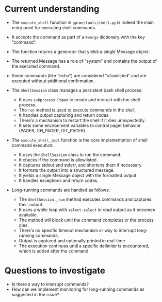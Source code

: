 # Current understanding

- The `execute_shell` function in `gptme/tools/shell.py` is indeed the main entry point for executing shell commands.
- It accepts the command as part of a `kwargs` dictionary with the key "command".
- The function returns a generator that yields a single Message object.
- The returned Message has a role of "system" and contains the output of the executed command.
- Some commands (like "echo") are considered "allowlisted" and are executed without additional confirmation.

- The `ShellSession` class manages a persistent bash shell process:
  - It uses `subprocess.Popen` to create and interact with the shell process.
  - The `run` method is used to execute commands in the shell.
  - It handles output capturing and return codes.
  - There's a mechanism to restart the shell if it dies unexpectedly.
  - It sets some environment variables to control pager behavior (PAGER, GH_PAGER, GIT_PAGER).

- The `execute_shell_impl` function is the core implementation of shell command execution:
  - It uses the `ShellSession` class to run the command.
  - It checks if the command is allowlisted.
  - It captures stdout and stderr, and shortens them if necessary.
  - It formats the output into a structured message.
  - It yields a single Message object with the formatted output.
  - It handles exceptions and return codes.

- Long-running commands are handled as follows:
  - The `ShellSession._run` method executes commands and captures their output.
  - It uses a while loop with `select.select` to read output as it becomes available.
  - The method will block until the command completes or the process dies.
  - There's no specific timeout mechanism or way to interrupt long-running commands.
  - Output is captured and optionally printed in real-time.
  - The execution continues until a specific delimiter is encountered, which is added after the command.

# Questions to investigate

- Is there a way to interrupt commands?
- How can we implement monitoring for long-running commands as suggested in the issue?